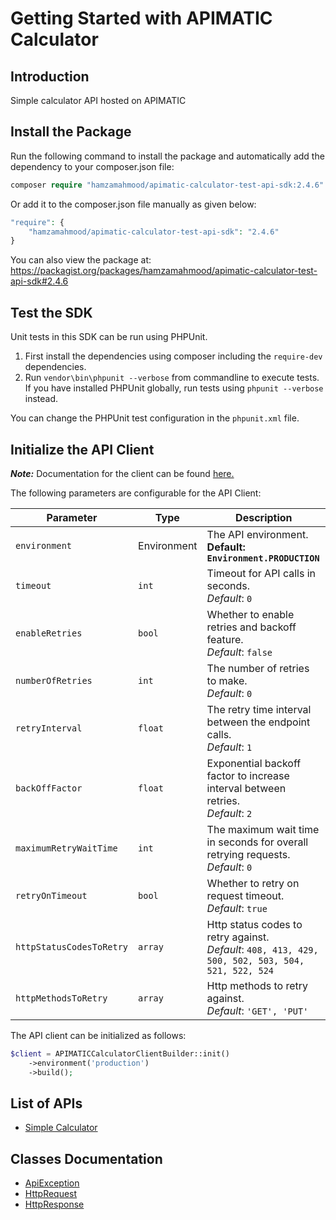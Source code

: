 
# Getting Started with APIMATIC Calculator

## Introduction

Simple calculator API hosted on APIMATIC

## Install the Package

Run the following command to install the package and automatically add the dependency to your composer.json file:

```php
composer require "hamzamahmood/apimatic-calculator-test-api-sdk:2.4.6"
```

Or add it to the composer.json file manually as given below:

```php
"require": {
    "hamzamahmood/apimatic-calculator-test-api-sdk": "2.4.6"
}
```

You can also view the package at:
https://packagist.org/packages/hamzamahmood/apimatic-calculator-test-api-sdk#2.4.6

## Test the SDK

Unit tests in this SDK can be run using PHPUnit.

1. First install the dependencies using composer including the `require-dev` dependencies.
2. Run `vendor\bin\phpunit --verbose` from commandline to execute tests. If you have installed PHPUnit globally, run tests using `phpunit --verbose` instead.

You can change the PHPUnit test configuration in the `phpunit.xml` file.

## Initialize the API Client

**_Note:_** Documentation for the client can be found [here.](https://www.github.com/hamzamahmood/package-publishing/tree/2.4.6/doc/client.md)

The following parameters are configurable for the API Client:

| Parameter | Type | Description |
|  --- | --- | --- |
| `environment` | Environment | The API environment. <br> **Default: `Environment.PRODUCTION`** |
| `timeout` | `int` | Timeout for API calls in seconds.<br>*Default*: `0` |
| `enableRetries` | `bool` | Whether to enable retries and backoff feature.<br>*Default*: `false` |
| `numberOfRetries` | `int` | The number of retries to make.<br>*Default*: `0` |
| `retryInterval` | `float` | The retry time interval between the endpoint calls.<br>*Default*: `1` |
| `backOffFactor` | `float` | Exponential backoff factor to increase interval between retries.<br>*Default*: `2` |
| `maximumRetryWaitTime` | `int` | The maximum wait time in seconds for overall retrying requests.<br>*Default*: `0` |
| `retryOnTimeout` | `bool` | Whether to retry on request timeout.<br>*Default*: `true` |
| `httpStatusCodesToRetry` | `array` | Http status codes to retry against.<br>*Default*: `408, 413, 429, 500, 502, 503, 504, 521, 522, 524` |
| `httpMethodsToRetry` | `array` | Http methods to retry against.<br>*Default*: `'GET', 'PUT'` |

The API client can be initialized as follows:

```php
$client = APIMATICCalculatorClientBuilder::init()
    ->environment('production')
    ->build();
```

## List of APIs

* [Simple Calculator](https://www.github.com/hamzamahmood/package-publishing/tree/2.4.6/doc/controllers/simple-calculator.md)

## Classes Documentation

* [ApiException](https://www.github.com/hamzamahmood/package-publishing/tree/2.4.6/doc/api-exception.md)
* [HttpRequest](https://www.github.com/hamzamahmood/package-publishing/tree/2.4.6/doc/http-request.md)
* [HttpResponse](https://www.github.com/hamzamahmood/package-publishing/tree/2.4.6/doc/http-response.md)

